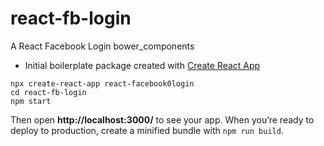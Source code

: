 # react-fb-login
A React Facebook Login bower_components

* Initial boilerplate package created with [Create React App](https://github.com/facebook/create-react-app)
```
npx create-react-app react-facebook0login
cd react-fb-login
npm start
```

Then open **http://localhost:3000/** to see your app.
When you’re ready to deploy to production, create a minified bundle with `npm run build`.
